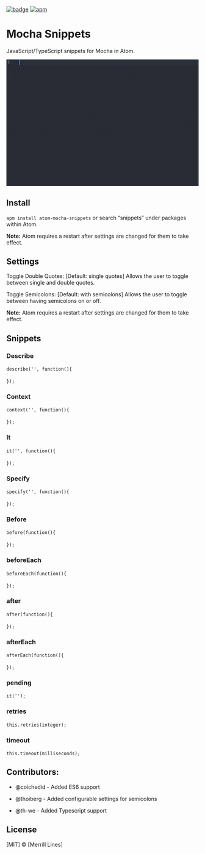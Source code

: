 [![badge][apm]][package]
[![apm](https://img.shields.io/apm/dm/atom-mocha-snippets.svg?style=flat-square)](https://atom.io/packages/atom-mocha-snippets)

# Mocha Snippets

JavaScript/TypeScript snippets for Mocha in Atom.

![](https://raw.githubusercontent.com/Linesmerrill/atom-mocha-snippets/master/images/usage.gif)

## Install
`apm install atom-mocha-snippets` or search “snippets” under packages within Atom.

**Note:** Atom requires a restart after settings are changed for them to take effect.

## Settings
Toggle Double Quotes: [Default: single quotes] Allows the user to toggle between single and double quotes.

Toggle Semicolons: [Default: with semicolons] Allows the user to toggle between having semicolons on or off.

**Note:** Atom requires a restart after settings are changed for them to take effect.

## Snippets

### Describe

```
describe('', function(){

});
```

### Context

```
context('', function(){

});
```

### It

```
it('', function(){

});
```
### Specify

```
specify('', function(){

});
```

### Before

```
before(function(){

});
```

### beforeEach

```
beforeEach(function(){

});
```

### after

```
after(function(){

});
```

### afterEach

```
afterEach(function(){

});
```

### pending

```
it('');
```

### retries

```
this.retries(integer);
```

### timeout

```
this.timeout(milliseconds);
```

## Contributors:

* @coichedid - Added ES6 support

* @thoiberg - Added configurable settings for semicolons

* @th-we - Added Typescript support

License
-------
[MIT] © [Merrill Lines]

[apm]:              https://img.shields.io/apm/v/atom-mocha-snippets.svg?style=flat-square
[package]:          https://atom.io/packages/atom-mocha-snippets
